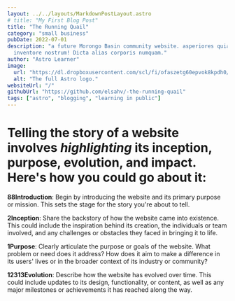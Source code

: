 ```yaml
---
layout: ../../layouts/MarkdownPostLayout.astro
# title: "My First Blog Post"
title: "The Running Quail"
category: "small business"
pubDate: 2022-07-01
description: "a future Morongo Basin community website. asperiores quia velit
  inventore nostrum! Dicta alias corporis numquam."
author: "Astro Learner"
image:
  url: "https://dl.dropboxusercontent.com/scl/fi/ofaszetg60epvok8kpdh0/rq-1-11-23.png?rlkey=8t41ceft4umwmot1nzdt3mnj7&st=cpzpv1z4&dl=0"
  alt: "The full Astro logo."
websiteUrl: "/"
githubUrl: "https://github.com/elsahv/-the-running-quail"
tags: ["astro", "blogging", "learning in public"]
---
```


<!--
# My First Blog Post

Published on: 2022-07-01

Welcome to my _new blog_ about learning Astro! Here, I will share my learning journey as I build a new website.

## What I've accomplished

1. **Installing Astro**: First, I created a new Astro project and set up my online accounts.

2. **Making Pages**: I then learned how to make pages by creating new `.astro` files and placing them in the `src/pages/` folder.

3. **Making Blog Posts**: This is my first blog post! I now have Astro pages and Markdown posts!

## What's next

I will finish the Astro tutorial, and then keep adding more posts. Watch this space for more to come.
 -->

# Telling the story of a website involves _highlighting_ its **inception, purpose, evolution, and impact**. Here's how you could go about it:

**88Introduction**: Begin by introducing the website and its primary purpose or mission. This sets the stage for the story you're about to tell.

**2Inception**: Share the backstory of how the website came into existence. This could include the inspiration behind its creation, the individuals or team involved, and any challenges or obstacles they faced in bringing it to life.

**1Purpose**: Clearly articulate the purpose or goals of the website. What problem or need does it address? How does it aim to make a difference in its users' lives or in the broader context of its industry or community?

**12313Evolution**: Describe how the website has evolved over time. This could include updates to its design, functionality, or content, as well as any major milestones or achievements it has reached along the way.
